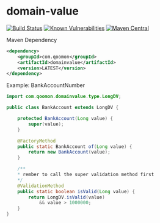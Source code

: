 # domain-value #
[![Build Status](https://travis-ci.org/qoomon/domain-value-java.svg?branch=master)](https://travis-ci.org/qoomon/domain-value-java) [![Known Vulnerabilities](https://snyk.io/test/github/qoomon/domain-value-java/badge.svg)](https://snyk.io/test/github/qoomon/domain-value-java)
[![Maven Central](https://img.shields.io/maven-central/v/com.qoomon/domainvalue.svg)](http://search.maven.org/#search%7Cgav%7C1%7Cg%3A%22com.qoomon%22%20AND%20a%3A%22domainvalue%22) 

Maven Dependency
```xml
<dependency>
    <groupId>com.qoomon</groupId>
    <artifactId>domainvalue</artifactId>
    <version>LATEST</version>
</dependency>
```
Example: BankAccountNumber

```java
import com.qoomon.domainvalue.type.LongDV;

public class BankAccount extends LongDV {

    protected BankAccount(Long value) {
        super(value);
    }

    @FactoryMethod
    public static BankAccount of(Long value) {
        return new BankAccount(value);
    }

    /**
    * rember to call the super validation method first
    */
    @ValidationMethod
    public static boolean isValid(Long value) {
        return LongDV.isValid(value)
            && value > 1000000;
    }
}
```
